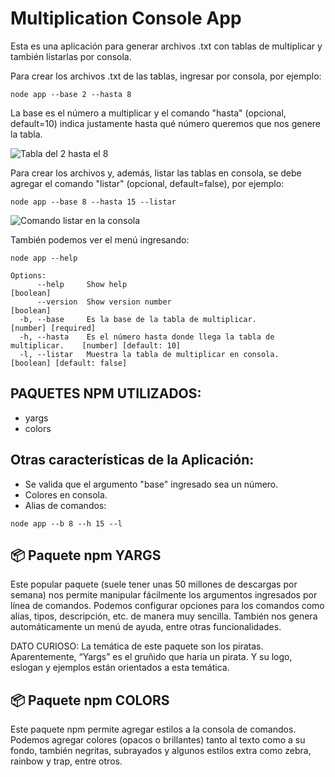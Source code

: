 
# Multiplication Console App

Esta es una aplicación para generar archivos .txt con tablas de multiplicar y también listarlas por consola.

Para crear los archivos .txt de las tablas, ingresar por consola, por ejemplo: 

```
node app --base 2 --hasta 8 
```
La base es el número a multiplicar y el comando "hasta" (opcional, default=10) indica justamente hasta qué número queremos que nos genere la tabla.

![Tabla del 2 hasta el 8](https://raw.githubusercontent.com/CarolinaRamon/multiplicar-node/main/assets/ejemplo-archivo.png "Ejemplo de archivo creado")

Para crear los archivos y, además, listar las tablas en consola, se debe agregar el comando "listar" (opcional, default=false), por ejemplo: 

```
node app --base 8 --hasta 15 --listar
```

![Comando listar en la consola](https://raw.githubusercontent.com/CarolinaRamon/multiplicar-node/main/assets/ejemplo-consola.png "Ejemplo de tabla en consola")

También podemos ver el menú ingresando:

```
node app --help
```

```
Options:
      --help     Show help                                                  [boolean]
      --version  Show version number                                        [boolean]
  -b, --base     Es la base de la tabla de multiplicar.                     [number] [required]
  -h, --hasta    Es el número hasta donde llega la tabla de multiplicar.    [number] [default: 10]
  -l, --listar   Muestra la tabla de multiplicar en consola.                [boolean] [default: false]
```

## PAQUETES NPM UTILIZADOS:
- yargs
- colors

## Otras características de la Aplicación:
- Se valida que el argumento "base" ingresado sea un número. 
- Colores en consola.
- Alias de comandos:

```
node app --b 8 --h 15 --l
```

## 📦 Paquete npm YARGS 

Este popular paquete (suele tener unas 50 millones de descargas por semana) nos permite manipular fácilmente los argumentos ingresados por línea de comandos. Podemos configurar opciones para los comandos como alias, tipos, descripción, etc. de manera muy sencilla. También nos genera automáticamente un menú de ayuda, entre otras funcionalidades.

DATO CURIOSO: La temática de este paquete son los piratas. Aparentemente, “Yargs” es el gruñido que haría un pirata. Y su logo, eslogan y ejemplos están orientados a esta temática.
   

## 📦 Paquete npm COLORS 

Este paquete npm permite agregar estilos a la consola de comandos. Podemos agregar colores (opacos o brillantes) tanto al texto como a su fondo, también negritas, subrayados y algunos estilos extra como zebra, rainbow y trap, entre otros. 



